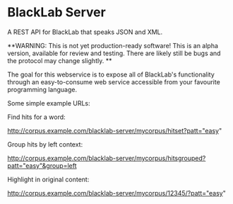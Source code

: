 BlackLab Server
===============

A REST API for BlackLab that speaks JSON and XML.

**WARNING: This is not yet production-ready software! This is an alpha version, available for review and testing. There are likely still be bugs and the protocol may change slightly. **

The goal for this webservice is to expose all of BlackLab's functionality through an easy-to-consume web service accessible from your favourite programming language.

Some simple example URLs:

Find hits for a word:

  http://corpus.example.com/blacklab-server/mycorpus/hitset?patt="easy"

Group hits by left context:

  http://corpus.example.com/blacklab-server/mycorpus/hitsgrouped?patt="easy"&group=left

Highlight in original content:

  http://corpus.example.com/blacklab-server/mycorpus/12345/?patt="easy"

